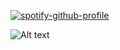 [![spotify-github-profile](https://spotify-github-profile.vercel.app/api/view?uid=31vwlnzf3ioktfi3hr5eir7hyzhu&cover_image=true&theme=novatorem&show_offline=false&background_color=4d4d4d&interchange=false&bar_color=c2f8ff&bar_color_cover=false)](https://github.com/kittinan/spotify-github-profile)

![Alt text](https://spotify-recently-played-readme.vercel.app/api?user=31vwlnzf3ioktfi3hr5eir7hyzhu&count=10)
